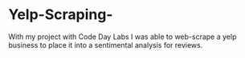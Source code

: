 # Yelp-Scraping-
With my project with Code Day Labs I was able to web-scrape a yelp business to place it into a sentimental analysis for reviews. 
